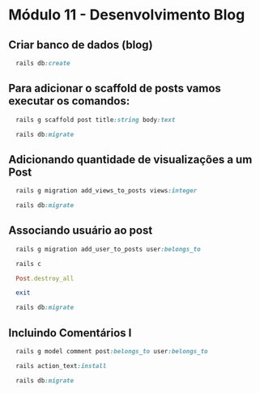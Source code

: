 # Módulo 11 - Desenvolvimento Blog

## Criar banco de dados (blog)
```ruby
  rails db:create
```

## Para adicionar o scaffold de posts vamos executar os comandos:
```ruby
  rails g scaffold post title:string body:text
```
```ruby
  rails db:migrate
```

## Adicionando quantidade de visualizações a um Post
```ruby
  rails g migration add_views_to_posts views:integer
```
```ruby
  rails db:migrate
```

## Associando usuário ao post
```ruby
  rails g migration add_user_to_posts user:belongs_to
```
```ruby
  rails c
```
```ruby
  Post.destroy_all
```
```ruby
  exit
```
```ruby
  rails db:migrate
```

## Incluindo Comentários I
```ruby
  rails g model comment post:belongs_to user:belongs_to
```
```ruby
  rails action_text:install
```
```ruby
  rails db:migrate
```


